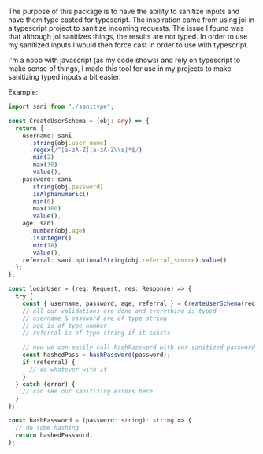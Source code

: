 The purpose of this package is to have the ability to sanitize inputs and have them type casted for typescript. The inspiration came from using joi in a typescript project to sanitize incoming requests. The issue I found was that although joi sanitizes things, the results are not typed. In order to use my sanitized inputs I would then force cast in order to use with typescript. 

I'm a noob with javascript (as my code shows) and rely on typescript to make sense of things, I made this tool for use in my projects to make sanitizing typed inputs a bit easier. 

Example: 

```typescript
import sani from "./sanitype";

const CreateUserSchema = (obj: any) => {
  return {
    username: sani
      .string(obj.user_name)
      .regex(/^[a-zA-Z][a-zA-Z\\s]*$/)
      .min(2)
      .max(30)
      .value(),
    password: sani
      .string(obj.password)
      .isAlphanumeric()
      .min(6)
      .max(100)
      .value(),
    age: sani
      .number(obj.age)
      .isInteger()
      .min(18)
      .value(),
    referral: sani.optionalString(obj.referral_source).value()
  };
};

const loginUser = (req: Request, res: Response) => {
  try {
    const { username, password, age, referral } = CreateUserSchema(req.body);
    // all our validations are done and everything is typed
    // username & password are of type string
    // age is of type number
    // referral is of type string if it exists
    
    // now we can easily call hashPassword with our sanitized password 
    const hashedPass = hashPassword(password);
    if (referral) {
      // do whatever with it
    }
  } catch (error) {
    // can see our sanitizing errors here
  }
};

const hashPassword = (password: string): string => {
  // do some hashing
  return hashedPassword;
};
```
